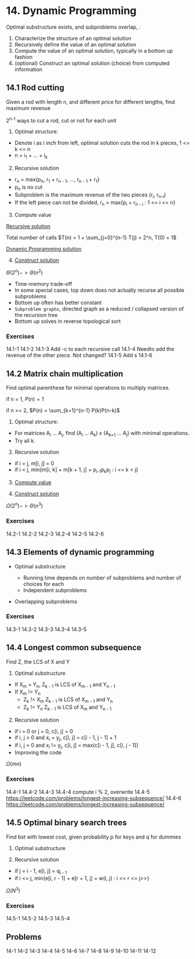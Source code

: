 # 14. Dynamic Programming

Optimal substructure exists, and subproblems overlap, .

1.  Characterize the structure of an optimal solution
2.  Recursively define the value of an optimal solution
3.  Compute the value of an optimal solution, typically in a bottom up fashion
4.  (optional) Construct an optimal solution (choice) from computed information

## 14.1 Rod cutting

Given a rod with length n, and different price for different lengths, find maximum revenue

2<sup>n-1</sup> ways to cut a rod, cut or not for each unit

1.  Optimal structure:
-   Denote i as i inch from left, optimal solution cuts the rod in k pieces, 1 <= k <= n
-   n = i<sub>1</sub> + ... + i<sub>k</sub>

2.  Recursive solution
-   r<sub>n</sub> = max{p<sub>n</sub>, r<sub>1</sub> + r<sub>n - 1</sub>, ..., r<sub>n - 1</sub> + r<sub>1</sub>}
-   p<sub>n</sub> is no cut
-   Subproblem is the maximum revenue of the two pieces (r<sub>i</sub>, r<sub>n-i</sub>)
-   If the left piece can not be divided, r<sub>n</sub> = max{p<sub>i</sub> + r<sub>n - i</sub> : 1 <= i <= n}

3.  Compute value

[Recursive solution](../scripts/ch14.py)

Total number of calls $T(n) = 1 + \sum_{j=0}^{n-1} T(j) = 2^n, T(0) = 1$

[Dynamic Programming solution](../scripts/ch14.py)

4.  [Construct solution](../scripts/ch14.py)

$\Theta(2^n) -> \Theta(n^2)$

-   Time-memory trade-off
-   In some special cases, top down does not actually recurse all possible subproblems
-   Bottom up often has better constant
-   `Subproblem graphs`, directed graph as a reduced / collapsed version of the recursion tree
-   Bottom up solves in reverse topological sort

### Exercises
14.1-1
14.1-2
14.1-3 Add -c to each recursive call
14.1-4 Needto add the revenue of the other piece. Not changed?
14.1-5 Add s
14.1-6

## 14.2 Matrix chain multiplication

Find optimal parenthese for minimal operations to multiply matrices.

if n = 1, $P(n) = 1$

if n >= 2, $P(n) = \sum_{k=1}^{n-1} P(k)P(n-k)$

1.  Optimal structure:
-   For matrices A<sub>i</sub> ... A<sub>j</sub>, find (A<sub>i</sub> ... A<sub>k</sub>) x (A<sub>k+1</sub> ... A<sub>j</sub>) with minimal operations.
-   Try all k.

2.  Recursive solution
-   if i = j, m[i, j] = 0
-   if i < j, min{m[i, k] + m[k + 1, j] + p<sub>i-1</sub>p<sub>k</sub>p<sub>j</sub> : i <= k < j}

3. [Compute value](../scripts/ch14.py)

3. [Construct solution](../scripts/ch14.py)

$\Omega(2^n) -> \Theta(n^3)$

### Exercises
14.2-1
14.2-2
14.2-3
14.2-4
14.2-5
14.2-6

## 14.3 Elements of dynamic programming

-   Optimal substructure
    -   Running time depends on number of subproblems and number of choices for each
    -   Independent subproblems

-   Overlapping subproblems

### Exercises
14.3-1
14.3-2
14.3-3
14.3-4
14.3-5

## 14.4 Longest common subsequence

Find Z, the LCS of X and Y

1.  Optimal substructure

-   If X<sub>m</sub> = Y<sub>n</sub>, Z<sub>k - 1</sub> is LCS of X<sub>m - 1</sub> and Y<sub>n - 1</sub>
-   If X<sub>m</sub> != Y<sub>n</sub>
    -   Z<sub>k</sub> != X<sub>m</sub> Z<sub>k - 1</sub> is LCS of X<sub>m - 1</sub> and Y<sub>n</sub>
    -   Z<sub>k</sub> != Y<sub>n</sub> Z<sub>k - 1</sub> is LCS of X<sub>m</sub> and Y<sub>n - 1</sub>

2.  Recursive solution

-   if i = 0 or j = 0, c[i, j] = 0
-   if i, j > 0 and x<sub>i</sub> = y<sub>j</sub>, c[i, j] = c[i - 1, j - 1] + 1
-   if i, j > 0 and x<sub>i</sub> != y<sub>j</sub>, c[i, j] = max(c[i - 1, j], c[i, j - 1]]
-   Improving the code

$\Omega(mn)$

### Exercises
14.4-1
14.4-2
14.4-3
14.4-4 compute i % 2, overwrite
14.4-5 https://leetcode.com/problems/longest-increasing-subsequence/
14.4-6 https://leetcode.com/problems/longest-increasing-subsequence/

## 14.5 Optimal binary search trees

Find bst with lowest cost, given probability p for keys and q for dummies

1.  Optimal substructure

2.  Recursive solution

-   if j = i - 1, e[i, j] = q<sub>i - 1</sub>
-   if i <= j, min{e[i, r - 1] + e[r + 1, j] + w(i, j) : i <= r <= j>>}

$\Omega(N^3)$

### Exercises
14.5-1
14.5-2
14.5-3
14.5-4

## Problems
14-1
14-2
14-3
14-4
14-5
14-6
14-7
14-8
14-9
14-10
14-11
14-12
